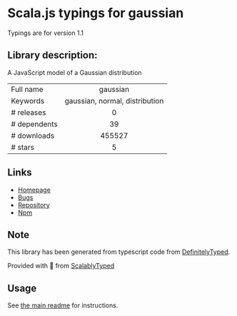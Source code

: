
# Scala.js typings for gaussian

Typings are for version 1.1

## Library description:
A JavaScript model of a Gaussian distribution

|                    |                 |
| ------------------ | :-------------: |
| Full name          | gaussian |
| Keywords           | gaussian, normal, distribution |
| # releases         | 0 |
| # dependents       | 39 |
| # downloads        | 455527 |
| # stars            | 5 |

## Links
- [Homepage](https://github.com/errcw/gaussian)
- [Bugs](https://github.com/errcw/gaussian/issues)
- [Repository](https://github.com/errcw/gaussian)
- [Npm](https://www.npmjs.com/package/gaussian)
    


## Note
This library has been generated from typescript code from [DefinitelyTyped](https://definitelytyped.org).

Provided with :purple_heart: from [ScalablyTyped](https://github.com/oyvindberg/ScalablyTyped)

## Usage
See [the main readme](../../readme.md) for instructions.



